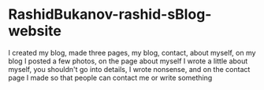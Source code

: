 # RashidBukanov-rashid-sBlog-website

I created my blog, made three pages, my blog, contact, about myself, on my blog I posted a few photos, 
on the page about myself I wrote a little about myself, you shouldn't go into details, I wrote nonsense, 
and on the contact page I made so that people can contact me or write something

